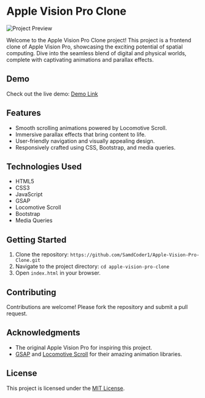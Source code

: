 # Apple Vision Pro Clone

![Project Preview](https://drive.google.com/file/d/1pZwWBgIYpGhiCa-k6xWknLeXvC6pOxpX/view?usp=sharing)

Welcome to the Apple Vision Pro Clone project! 
This project is a frontend clone of Apple Vision Pro, showcasing the exciting potential of spatial computing. 
Dive into the seamless blend of digital and physical worlds, complete with captivating animations and parallax effects.

## Demo

Check out the live demo: [Demo Link](https://apple-vision-pro-clone-by-sam.netlify.app/)

## Features

- Smooth scrolling animations powered by Locomotive Scroll.
- Immersive parallax effects that bring content to life.
- User-friendly navigation and visually appealing design.
- Responsively crafted using CSS, Bootstrap, and media queries.

## Technologies Used

- HTML5
- CSS3
- JavaScript
- GSAP
- Locomotive Scroll
- Bootstrap
- Media Queries

## Getting Started

1. Clone the repository: `https://github.com/SamdCoder1/Apple-Vision-Pro-Clone.git`
2. Navigate to the project directory: `cd apple-vision-pro-clone`
3. Open `index.html` in your browser.

## Contributing

Contributions are welcome! Please fork the repository and submit a pull request.

## Acknowledgments

- The original Apple Vision Pro for inspiring this project.
- [GSAP](https://greensock.com/gsap/) and [Locomotive Scroll](https://locomotivemtl.github.io/locomotive-scroll/) for their amazing animation libraries.

## License

This project is licensed under the [MIT License](LICENSE).
